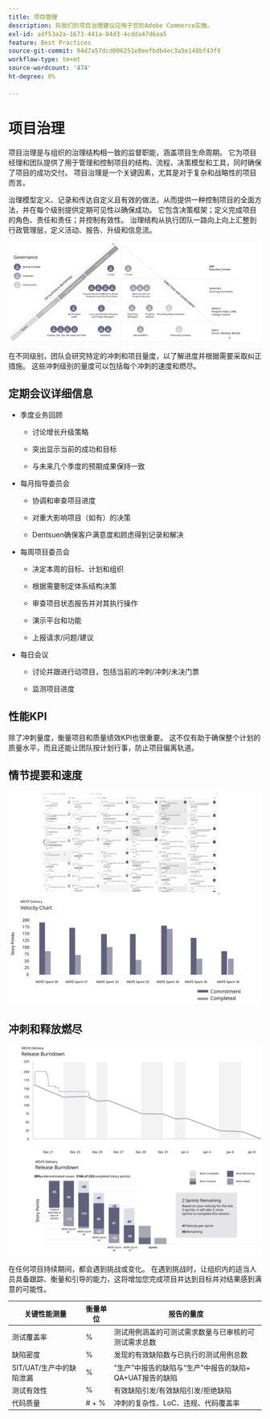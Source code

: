 ```yaml
---
title: 项目管理
description: 将我们的项目治理建议应用于您的Adobe Commerce实施。
exl-id: adf53a2a-1673-441a-84d3-4cdda47d6aa5
feature: Best Practices
source-git-commit: 94d7a57dcd006251e8eefbdb4ec3a5e140bf43f9
workflow-type: tm+mt
source-wordcount: '474'
ht-degree: 0%

---
```


# 项目治理

项目治理是与组织的治理结构相一致的监督职能，涵盖项目生命周期。 它为项目经理和团队提供了用于管理和控制项目的结构、流程、决策模型和工具，同时确保了项目的成功交付。 项目治理是一个关键因素，尤其是对于复杂和战略性的项目而言。

治理模型定义、记录和传达自定义且有效的做法，从而提供一种控制项目的全面方法，并在每个级别提供定期可见性以确保成功。 它包含决策框架；定义完成项目的角色、责任和责任；并控制有效性。 治理结构从执行团队一路向上向上汇整到行政管理层，定义活动、报告、升级和信息流。

![项目治理信息图](../../assets/playbooks/project-governance.svg)

在不同级别，团队会研究特定的冲刺和项目量度，以了解进度并根据需要采取纠正措施。 这些冲刺级别的量度可以包括每个冲刺的速度和燃尽。

## 定期会议详细信息

- 季度业务回顾

   - 讨论增长升级策略

   - 突出显示当前的成功和目标

   - 与未来几个季度的预期成果保持一致

- 每月指导委员会

   - 协调和审查项目进度

   - 对重大影响项目（如有）的决策

   - Dentsuen确保客户满意度和顾虑得到记录和解决

- 每周项目委员会

   - 决定本周的目标、计划和组织

   - 根据需要制定体系结构决策

   - 审查项目状态报告并对其执行操作

   - 演示平台和功能

   - 上报请求/问题/建议

- 每日会议

   - 讨论并跟进行动项目，包括当前的冲刺/冲刺/未决门票

   - 监测项目进度

## 性能KPI

除了冲刺量度，衡量项目和质量绩效KPI也很重要。 这不仅有助于确保整个计划的质量水平，而且还能让团队按计划行事，防止项目偏离轨道。

## 情节提要和速度

![Kanban展示板示例](../../assets/playbooks/kanban-board-chart.svg)

## 冲刺和释放燃尽

![冲刺和释放燃尽图示例](../../assets/playbooks/sprint-release-burndown.svg)

在任何项目持续期间，都会遇到挑战或变化。 在遇到挑战时，让组织内的适当人员具备跟踪、衡量和引导的能力，这将增加您完成项目并达到目标并对结果感到满意的可能性。

<table>
<thead>
  <tr>
    <th>关键性能测量</th>
    <th>衡量单位</th>
    <th>报告的量度</th>
  </tr>
</thead>
<tbody>
  <tr>
    <td>测试覆盖率</td>
    <td>%</td>
    <td>测试用例涵盖的可测试需求数量与已审核的可测试需求总数</td>
  </tr>
  <tr>
    <td>缺陷密度</td>
    <td>%</td>
    <td>发现的有效缺陷数与已执行的测试用例总数</td>
  </tr>
  <tr>
    <td>SIT/UAT/生产中的缺陷泄漏</td>
    <td>%</td>
    <td>“生产”中报告的缺陷与“生产”中报告的缺陷+ QA+UAT报告的缺陷</td>
  </tr>
  <tr>
    <td>测试有效性</td>
    <td>%</td>
    <td>有效缺陷引发/有效缺陷引发/拒绝缺陷</td>
  </tr>
  <tr>
    <td>代码质量</td>
    <td># + %</td>
    <td>冲刺的复杂性、LoC、违规、代码覆盖率</td>
  </tr>
</tbody>
</table>
